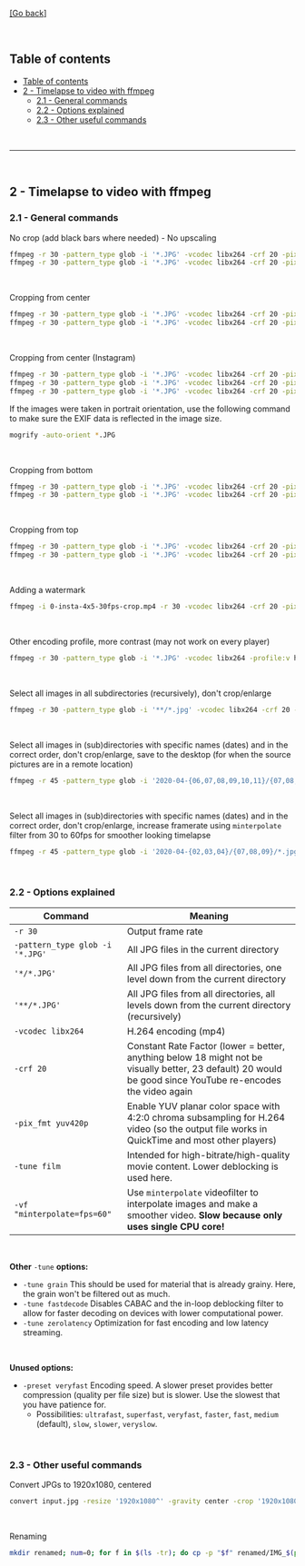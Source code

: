 [[Go back]](README.md)

<br/>

## Table of contents

- [Table of contents](#table-of-contents)
- [2 - Timelapse to video with ffmpeg](#2---timelapse-to-video-with-ffmpeg)
  - [2.1 - General commands](#21---general-commands)
  - [2.2 - Options explained](#22---options-explained)
  - [2.3 - Other useful commands](#23---other-useful-commands)

<br/>

------

<br/>

## 2 - Timelapse to video with ffmpeg

### 2.1 - General commands

No crop (add black bars where needed) - No upscaling

```bash
ffmpeg -r 30 -pattern_type glob -i '*.JPG' -vcodec libx264 -crf 20 -pix_fmt yuv420p -tune film -vf "scale='min(3840,iw)':min'(2160,ih)':force_original_aspect_ratio=decrease,pad=3840:2160:(ow-iw)/2:(oh-ih)/2" 4k-30fps.mp4
ffmpeg -r 30 -pattern_type glob -i '*.JPG' -vcodec libx264 -crf 20 -pix_fmt yuv420p -tune film -vf "scale='min(2560,iw)':min'(1440,ih)':force_original_aspect_ratio=decrease,pad=2560:1440:(ow-iw)/2:(oh-ih)/2" 1440p-30fps.mp4
```

<br/>

Cropping from center

```bash
ffmpeg -r 30 -pattern_type glob -i '*.JPG' -vcodec libx264 -crf 20 -pix_fmt yuv420p -tune film -vf "scale=3840:2160:force_original_aspect_ratio=increase,crop=3840:2160" 4k-30fps-crop.mp4
ffmpeg -r 30 -pattern_type glob -i '*.JPG' -vcodec libx264 -crf 20 -pix_fmt yuv420p -tune film -vf "scale=2560:1440:force_original_aspect_ratio=increase,crop=2560:1440" 1440p-30fps-crop.mp4
```

<br/>

Cropping from center (Instagram)

```bash
ffmpeg -r 30 -pattern_type glob -i '*.JPG' -vcodec libx264 -crf 20 -pix_fmt yuv420p -tune film -vf "scale=1080:1080:force_original_aspect_ratio=increase,crop=1080:1080" 0-insta-1x1-30fps-crop.mp4
ffmpeg -r 30 -pattern_type glob -i '*.JPG' -vcodec libx264 -crf 20 -pix_fmt yuv420p -tune film -vf "scale=1080:1350:force_original_aspect_ratio=increase,crop=1080:1350" 0-insta-4x5-30fps-crop.mp4
ffmpeg -r 30 -pattern_type glob -i '*.JPG' -vcodec libx264 -crf 20 -pix_fmt yuv420p -tune film -vf "scale=1080:566:force_original_aspect_ratio=increase,crop=1080:566" 0-insta-5x4-30fps-crop.mp4
```

If the images were taken in portrait orientation, use the following command to make sure the EXIF data is reflected in the image size.

```bash
mogrify -auto-orient *.JPG
```

<br/>

Cropping from bottom

```bash
ffmpeg -r 30 -pattern_type glob -i '*.JPG' -vcodec libx264 -crf 20 -pix_fmt yuv420p -tune film -vf "scale=3840:2160:force_original_aspect_ratio=increase,crop=3840:2160:0:oh" 4k-30fps-crop-bottom.mp4
ffmpeg -r 30 -pattern_type glob -i '*.JPG' -vcodec libx264 -crf 20 -pix_fmt yuv420p -tune film -vf "scale=2560:1440:force_original_aspect_ratio=increase,crop=2560:1440:0:oh" 1440p-30fps-crop-bottom.mp4
```

<br/>

Cropping from top

```bash
ffmpeg -r 30 -pattern_type glob -i '*.JPG' -vcodec libx264 -crf 20 -pix_fmt yuv420p -tune film -vf "scale=3840:2160:force_original_aspect_ratio=increase,crop=3840:2160:0:0" 4k-30fps-crop-top.mp4
ffmpeg -r 30 -pattern_type glob -i '*.JPG' -vcodec libx264 -crf 20 -pix_fmt yuv420p -tune film -vf "scale=2560:1440:force_original_aspect_ratio=increase,crop=2560:1440:0:0" 1440p-30fps-crop-top.mp4
```

<br/>

Adding a watermark

```bash
ffmpeg -i 0-insta-4x5-30fps-crop.mp4 -r 30 -vcodec libx264 -crf 20 -pix_fmt yuv420p -tune film -vf "drawtext=text='@brecht.ve':x=10:y=H-th-13:fontfile='/home/brecht/.fonts/BebasNeue Book.otf':fontsize=35:fontcolor=white@0.65" 0-insta-4x5-30fps-crop-watermark.mp4
```

<br/>

Other encoding profile, more contrast (may not work on every player)

```bash
ffmpeg -r 30 -pattern_type glob -i '*.JPG' -vcodec libx264 -profile:v high422 -crf 20 -tune film -vf "scale='min(3840,iw)':min'(2160,ih)':force_original_aspect_ratio=decrease,pad=3840:2160:(ow-iw)/2:(oh-ih)/2" 4k-30fps-high422.mp4
```

<br/>

Select all images in all subdirectories (recursively), don't crop/enlarge

```bash
ffmpeg -r 30 -pattern_type glob -i '**/*.jpg' -vcodec libx264 -crf 20 -pix_fmt yuv420p -tune film timelapse-30fps.mp4
```

<br/>

Select all images in (sub)directories with specific names (dates) and in the correct order, don't crop/enlarge, save to the desktop (for when the source pictures are in a remote location)

```bash
ffmpeg -r 45 -pattern_type glob -i '2020-04-{06,07,08,09,10,11}/{07,08,09,10,11,12,13,14,15,16,17,18,19}/*.jpg' -vcodec libx264 -crf 20 -pix_fmt yuv420p -tune film ~/Desktop/timelapse.mp4
```

<br/>

Select all images in (sub)directories with specific names (dates) and in the correct order, don't crop/enlarge, increase framerate using `minterpolate` filter from 30 to 60fps for smoother looking timelapse

```bash
ffmpeg -r 45 -pattern_type glob -i '2020-04-{02,03,04}/{07,08,09}/*.jpg' -vcodec libx264 -crf 20 -pix_fmt yuv420p -tune film -vf "minterpolate=fps=60" timelapse-blurred.mp4
```

<br/>

### 2.2 - Options explained

| Command | Meaning |
|---------|---------|
| `-r 30` | Output frame rate |
| `-pattern_type glob -i '*.JPG'` | All JPG files in the current directory |
| `'*/*.JPG'` | All JPG files from all directories, one level down from the current directory |
| `'**/*.JPG'` |  All JPG files from all directories, all levels down from the current directory (recursively) |
| `-vcodec libx264` | H.264 encoding (mp4) |
| `-crf 20` | Constant Rate Factor (lower = better, anything below 18 might not be visually better, 23 default) 20 would be good since YouTube re-encodes the video again |
| `-pix_fmt yuv420p` | Enable YUV planar color space with 4:2:0 chroma subsampling for H.264 video (so the output file works in QuickTime and most other players) |
| `-tune film` | Intended for high-bitrate/high-quality movie content. Lower deblocking is used here. |
| `-vf "minterpolate=fps=60"` | Use `minterpolate` videofilter to interpolate images and make a smoother video. **Slow because only uses single CPU core!** |

<br/>

**Other** `-tune` **options:**
- `-tune grain` This should be used for material that is already grainy. Here, the grain won't be filtered out as much.
- `-tune fastdecode` Disables CABAC and the in-loop deblocking filter to allow for faster decoding on devices with lower computational power.
- `-tune zerolatency` Optimization for fast encoding and low latency streaming.

<br/>

**Unused options:**
- `-preset veryfast` Encoding speed. A slower preset provides better compression (quality per file size) but is slower. Use the slowest that you have patience for.
  - Possibilities: `ultrafast`, `superfast`, `veryfast`, `faster`, `fast`, `medium` (default), `slow`, `slower`, `veryslow`.

<br/>

### 2.3 - Other useful commands

Convert JPGs to 1920x1080, centered

```bash
convert input.jpg -resize '1920x1080^' -gravity center -crop '1920x1080+0+0' output.jpg
```

<br/>

Renaming

```bash
mkdir renamed; num=0; for f in $(ls -tr); do cp -p "$f" renamed/IMG_$(printf "%04d" $num).JPG; printf "\n\r$num"; num=$((num+1)); done
```
